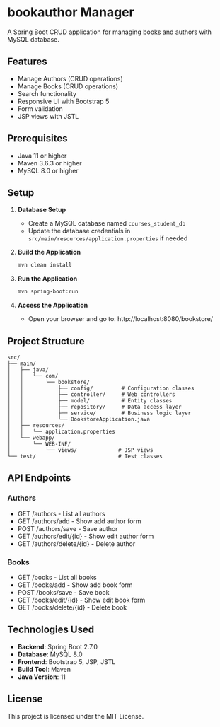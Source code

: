 # bookauthor Manager

A Spring Boot CRUD application for managing books and authors with MySQL database.

## Features

- Manage Authors (CRUD operations)
- Manage Books (CRUD operations)
- Search functionality
- Responsive UI with Bootstrap 5
- Form validation
- JSP views with JSTL

## Prerequisites

- Java 11 or higher
- Maven 3.6.3 or higher
- MySQL 8.0 or higher

## Setup

1. **Database Setup**
   - Create a MySQL database named `courses_student_db`
   - Update the database credentials in `src/main/resources/application.properties` if needed

2. **Build the Application**
   ```bash
   mvn clean install
   ```

3. **Run the Application**
   ```bash
   mvn spring-boot:run
   ```

4. **Access the Application**
   - Open your browser and go to: http://localhost:8080/bookstore/

## Project Structure

```
src/
├── main/
│   ├── java/
│   │   └── com/
│   │       └── bookstore/
│   │           ├── config/         # Configuration classes
│   │           ├── controller/     # Web controllers
│   │           ├── model/          # Entity classes
│   │           ├── repository/     # Data access layer
│   │           ├── service/        # Business logic layer
│   │           └── BookstoreApplication.java
│   ├── resources/
│   │   └── application.properties
│   └── webapp/
│       └── WEB-INF/
│           └── views/             # JSP views
└── test/                          # Test classes
```

## API Endpoints

### Authors
- GET    /authors           - List all authors
- GET    /authors/add       - Show add author form
- POST   /authors/save      - Save author
- GET    /authors/edit/{id} - Show edit author form
- GET    /authors/delete/{id} - Delete author

### Books
- GET    /books           - List all books
- GET    /books/add       - Show add book form
- POST   /books/save      - Save book
- GET    /books/edit/{id} - Show edit book form
- GET    /books/delete/{id} - Delete book

## Technologies Used

- **Backend**: Spring Boot 2.7.0
- **Database**: MySQL 8.0
- **Frontend**: Bootstrap 5, JSP, JSTL
- **Build Tool**: Maven
- **Java Version**: 11

## License

This project is licensed under the MIT License.
